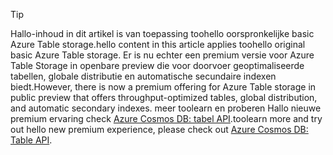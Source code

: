 > [!TIP]
> <span data-ttu-id="2a1b7-101">Hallo-inhoud in dit artikel is van toepassing toohello oorspronkelijke basic Azure Table storage.</span><span class="sxs-lookup"><span data-stu-id="2a1b7-101">hello content in this article applies toohello original basic Azure Table storage.</span></span> <span data-ttu-id="2a1b7-102">Er is nu echter een premium versie voor Azure Table Storage in openbare preview die voor doorvoer geoptimaliseerde tabellen, globale distributie en automatische secundaire indexen biedt.</span><span class="sxs-lookup"><span data-stu-id="2a1b7-102">However, there is now a premium offering for Azure Table storage in public preview that offers throughput-optimized tables, global distribution, and automatic secondary indexes.</span></span> <span data-ttu-id="2a1b7-103">meer toolearn en proberen Hallo nieuwe premium ervaring check [Azure Cosmos DB: tabel API](https://aka.ms/premiumtables).</span><span class="sxs-lookup"><span data-stu-id="2a1b7-103">toolearn more and try out hello new premium experience, please check out [Azure Cosmos DB: Table API](https://aka.ms/premiumtables).</span></span>
>
